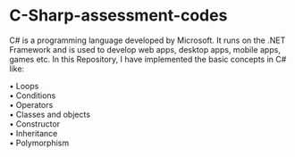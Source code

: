 # C-Sharp-assessment-codes

C# is a programming language developed by Microsoft. It runs on the .NET Framework and is used to develop web apps, desktop apps, mobile apps, games etc. In this Repository, I have implemented the basic concepts in C# like:

•	Loops<br/>
•	Conditions<br/>
•	Operators<br/>
•	Classes and objects<br/>
•	Constructor<br/>
•	Inheritance<br/>
•	Polymorphism<br/>
